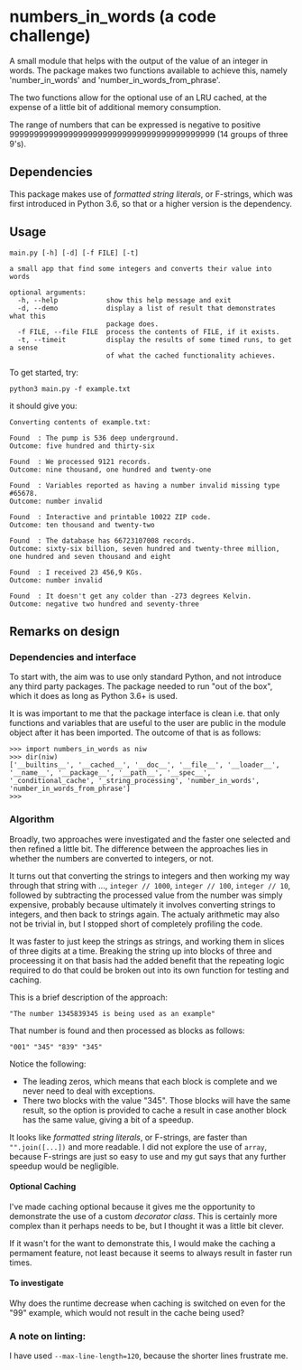 # numbers_in_words (a code challenge)

A small module that helps with the output of the value of an integer in words. The package makes two functions available to achieve this, namely 'number_in_words' and 'number_in_words_from_phrase'.

The two functions allow for the optional use of an LRU cached, at the expense of a little bit of additional memory consumption.

The range of numbers that can be expressed is negative to positive 999999999999999999999999999999999999999999 (14 groups of three 9's).

## Dependencies

This package makes use of _formatted string literals_, or F-strings, which was first introduced in Python 3.6, so that or a higher version is the dependency.

## Usage
```
main.py [-h] [-d] [-f FILE] [-t]

a small app that find some integers and converts their value into words

optional arguments:
  -h, --help            show this help message and exit
  -d, --demo            display a list of result that demonstrates what this
                        package does.
  -f FILE, --file FILE  process the contents of FILE, if it exists.
  -t, --timeit          display the results of some timed runs, to get a sense
                        of what the cached functionality achieves.
```
To get started, try:

```
python3 main.py -f example.txt
```

it should give you:

```
Converting contents of example.txt:

Found  : The pump is 536 deep underground.
Outcome: five hundred and thirty-six

Found  : We processed 9121 records.
Outcome: nine thousand, one hundred and twenty-one

Found  : Variables reported as having a number invalid missing type #65678.
Outcome: number invalid

Found  : Interactive and printable 10022 ZIP code.
Outcome: ten thousand and twenty-two

Found  : The database has 66723107008 records.
Outcome: sixty-six billion, seven hundred and twenty-three million, one hundred and seven thousand and eight

Found  : I received 23 456,9 KGs.
Outcome: number invalid

Found  : It doesn't get any colder than -273 degrees Kelvin.
Outcome: negative two hundred and seventy-three

```

## Remarks on design

### Dependencies and interface
To start with, the aim was to use only standard Python, and not introduce any third party packages. The package needed to run "out of the box", which it does as long as Python 3.6+ is used.

It is was important to me that the package interface is clean i.e. that only functions and variables that are useful to the user are public in the module object after it has been imported. The outcome of that is as follows:
```
>>> import numbers_in_words as niw
>>> dir(niw)
['__builtins__', '__cached__', '__doc__', '__file__', '__loader__', '__name__', '__package__', '__path__', '__spec__', '_conditional_cache', '_string_processing', 'number_in_words', 'number_in_words_from_phrase']
>>> 
```

### Algorithm

Broadly, two approaches were investigated and the faster one selected and then refined a little bit. The difference between the approaches lies in whether the numbers are converted to integers, or not.

It turns out that converting the strings to integers and then working my way through that string with ..., ```integer // 1000```, ```integer // 100```, ```integer // 10```, followed by subtracting the processed value from the number was simply expensive, probably because ultimately it involves converting strings to integers, and then back to strings again. The actualy arithmetic may also not be trivial in, but I stopped short of completely profiling the code.

It was faster to just keep the strings as strings, and working them in slices of three digits at a time. Breaking the string up into blocks of three and proceessing it on that basis had the added benefit that the repeating logic required to do that could be broken out into its own function for testing and caching.

This is a brief description of the approach:

```"The number 1345839345 is being used as an example"```

That number is found and then processed as blocks as follows:

```"001" "345" "839" "345"```

Notice the following:
- The leading zeros, which means that each block is complete and we never need to deal with exceptions.
- There two blocks with the value "345". Those blocks will have the same result, so the option is provided to cache a result in case another block has the same value, giving a bit of a speedup.

It looks like _formatted string literals_, or F-strings, are faster than ```"".join([...])``` and more readable. I did not explore the use of ```array```, because F-strings are just so easy to use and my gut says that any further speedup would be negligible.

#### Optional Caching

I've made caching optional because it gives me the opportunity to demonstrate the use of a custom _decorator class_. This is certainly more complex than it perhaps needs to be, but I thought it was a little bit clever.

If it wasn't for the want to demonstrate this, I would make the caching a permament feature, not least because it seems to always result in faster run times.

#### To investigate

Why does the runtime decrease when caching is switched on even for the "99" example, which would not result in the cache being used?

### A note on linting:

I have used `--max-line-length=120`, because the shorter lines frustrate me.